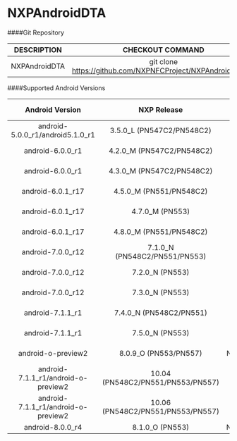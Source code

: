 # NXPAndroidDTA


####Git Repository

| DESCRIPTION        | CHECKOUT COMMAND          |
| :-------------: |:-------------:| 
| NXPAndroidDTA    |  git clone https://github.com/NXPNFCProject/NXPAndroidDTA.git |

####Supported Android Versions

| Android Version        | NXP Release          | NXP Tag  | DTA Version |
| :-------------: |:-------------:| :-----:| :------:|
| android-5.0.0_r1/android5.1.0_r1     |  3.5.0_L (PN547C2/PN548C2) |  NFC_NCIHALx_AR0F.3.5.0_L_OpnSrc |  DTA 08.03 |
| android-6.0.0_r1                     |  4.2.0_M (PN547C2/PN548C2) |  NFC_NCIHALx_AR0F.4.2.0_M_OpnSrc |  DTA 08.05 |
| android-6.0.0_r1                     |  4.3.0_M (PN547C2/PN548C2) |  NFC_NCIHALx_AR0F.4.3.0_M_OpnSrc |  DTA 08.08 |
| android-6.0.1_r17                    |  4.5.0_M (PN551/PN548C2) |  NFC_NCIHALx_AR3C.4.5.0_M_OpnSrc |  DTA 08.0A |
| android-6.0.1_r17                    |  4.7.0_M (PN553)   |  NFC_NCIHALx_ARC0.4.7.0_M_OpnSrc |  DTA 08.0C |
| android-6.0.1_r17                    |  4.8.0_M (PN551/PN548C2)   |  NFC_NCIHALx_AR3C.4.8.0_M_OpnSrc |  DTA 08.0C |
| android-7.0.0_r12                     |  7.1.0_N (PN548C2/PN551/PN553) |  NFC_NCIHALx_ARFC.7.1.0_N_OpnSrc | DTA 09.03 |
| android-7.0.0_r12                     |  7.2.0_N (PN553) |  NFC_NCIHALx_ARC0.7.2.0_N_OpnSrc | DTA 09.04 |
| android-7.0.0_r12                     |  7.3.0_N (PN553) |  NFC_NCIHALx_ARC0.7.3.0_N_OpnSrc | DTA 09.05 |
| android-7.1.1_r1                     |  7.4.0_N (PN548C2/PN551) |  NFC_NCIHALx_AR3C.7.4.0_N_OpnSrc | DTA 09.06 |
| android-7.1.1_r1                     |  7.5.0_N (PN553) |  NFC_NCIHALx_ARC0.7.5.0_N_OpnSrc | DTA 09.06 |
| android-o-preview2                     |  8.0.9_O (PN553/PN557) |  NFC_NCIHALx_AR1800.8.0.9_O_OpnSrc | DTA 10.04 |
| android-7.1.1_r1/android-o-preview2                     |  10.04 (PN548C2/PN551/PN553/PN557) |  NFC_DTA_v10.04_OpnSrc | DTA 10.04 |
| android-7.1.1_r1/android-o-preview2                     |  10.06 (PN548C2/PN551/PN553/PN557) |  NFC_DTA_v10.06_OpnSrc | DTA 10.06 |
| android-8.0.0_r4               |  8.1.0_O (PN553) |  NFC_NCIHALx_AR00C0.8.1.0_O_OpnSrc |
